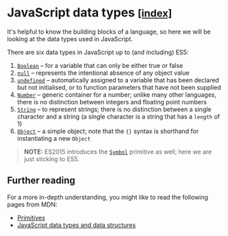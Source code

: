 # JavaScript data types <small>[[index]](README.md)</small>

It's helpful to know the building blocks of a language, so here we will be looking at the data types used in JavaScript.

There are six data types in JavaScript up to (and including) ES5:

1. [`Boolean`](https://developer.mozilla.org/en-US/docs/Web/JavaScript/Reference/Global_Objects/Boolean) &ndash; for a variable that can only be either true or false
1. [`null`](https://developer.mozilla.org/en-US/docs/Web/JavaScript/Reference/Global_Objects/null) &ndash; represents the intentional absence of any object value
1. [`undefined`](https://developer.mozilla.org/en-US/docs/Web/JavaScript/Reference/Global_Objects/undefined) &ndash; automatically assigned to a variable that has been declared but not initialised, or to function parameters that have not been supplied
1. [`Number`](https://developer.mozilla.org/en-US/docs/Web/JavaScript/Reference/Global_Objects/Number) &ndash; generic container for a number; unlike many other languages, there is no distinction between integers and floating point numbers
1. [`String`](https://developer.mozilla.org/en-US/docs/Web/JavaScript/Reference/Global_Objects/String) &ndash; to represent strings; there is no distinction between a single character and a string (a single character is a string that has a `length` of 1)
1. [`Object`](https://developer.mozilla.org/en-US/docs/Web/JavaScript/Reference/Global_Objects/Object) &ndash; a simple object; note that the `{}` syntax is shorthand for instantiating a new `Object`

> **NOTE:** ES2015 introduces the [`Symbol`](https://developer.mozilla.org/en-US/docs/Web/JavaScript/Reference/Global_Objects/Symbol) primitive as well; here we are just sticking to ES5.

## Further reading

For a more in-depth understanding, you might like to read the following pages from MDN:

- [Primitives](https://developer.mozilla.org/en-US/docs/Glossary/Primitive)
- [JavaScript data types and data structures](https://developer.mozilla.org/en-US/docs/Web/JavaScript/Data_structures)
